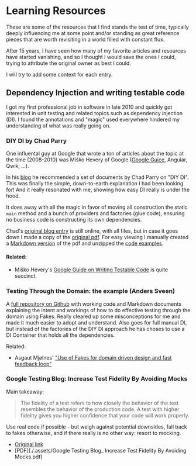 # Learning Resources

These are some of the resources that I find stands the test of time,
typically deeply influencing me at some point and/or standing as great 
reference pieces that are worth revisiting in a world filled with constant flux.

After 15 years, I have seen how many of my favorite articles and resources 
have started vanishing, and so I thought I would save the ones I could, trying to
attribute the original owner as best I could.

I will try to add some context for each entry.

## Dependency Injection and writing testable code
I got my first professional job in software in late 2010 and quickly got interested in
unit testing and related topics such as dependency injection (DI). 
I found the annotations and "magic" used everywhere hindered my understanding 
of what was really going on. 

### DIY DI by Chad Parry
One influental guy at Google that wrote a ton of articles about the topic 
at the time (2008-2010) was Miško Hevery of Google ([Google Guice][guice], Angular, Qwik, ...).

[guice]: https://github.com/google/guice/wiki/

In his [blog](https://web.archive.org/web/20121003131612/http://misko.hevery.com/2010/05/26/do-it-yourself-dependency-injection/) he recommended a set of documents by Chad Parry on "DIY DI". This was finally the simple, down-to-earth explanation I had been looking for! And it really resonated with me, showing how easy DI really is under the hood.

It does away with all the magic in favor of moving all construction the static `main` method and a bunch of providers and factories (glue code), ensuring no business code is constructing its own dependencies.

Chad's [original blog entry](https://blacksheep.parry.org/archives/diy-di) is still online, with all files, but in case it goes down I made a copy of the [original pdf](./.assets/2010-chad-parry-DIY-DI.pdf).
For easy viewing I manually created a [Markdown version](./2010-diy-di-chad-parry/DIY_DI.md) of the pdf and unzipped
the [code examples](./2010-diy-di-chad-parry/src).

#### Related:
- Miško Hevery's [Google Guide on Writing Testable Code](https://github.com/mhevery/guide-to-testable-code?) is quite succinct.

### Testing Through the Domain: the example (Anders Sveen)
A [full repository on Github](https://github.com/anderssv/the-example/) with working code and Markdown documents explaining the intent and workings of how to do effective testing through the domain using Fakes. Really cleared up some misconceptions for me and made it much easier to adopt and understand.
Also goes for full manual DI, but instead of the factories of the DIY DI approach he has choses to use a DI Container that holds all the dependencies.

Related:
- Asgaut Mjølnes' ["Use of Fakes for domain driven design and fast feedback loop"](https://asgaut.com/use-of-fakes-for-domain-driven-design-and-fast-feedback-loop/)

### Google Testing Blog: Increase Test Fidelity By Avoiding Mocks

Main takeaway:

> The fidelity of a test refers to how closely the behavior of the test resembles the behavior of the production code. A test with higher fidelity gives you higher confidence that your code will work properly.

Use real code if possible - but weigh against potential downsides, fall back to fakes otherwise, and if there really is no other way: resort to mocking.

- [Original link](https://testing.googleblog.com/2024/02/increase-test-fidelity-by-avoiding-mocks.html)
- [PDF](./.assets/Google Testing Blog_ Increase Test Fidelity By Avoiding Mocks.pdf)

